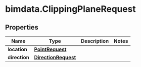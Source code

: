 # bimdata.ClippingPlaneRequest

## Properties

Name | Type | Description | Notes
------------ | ------------- | ------------- | -------------
**location** | [**PointRequest**](PointRequest.md) |  | 
**direction** | [**DirectionRequest**](DirectionRequest.md) |  | 


